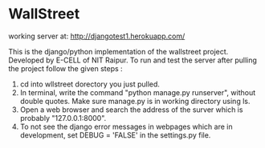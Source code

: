 # WallStreet

working server at: http://djangotest1.herokuapp.com/

This is the django/python implementation of the wallstreet project. Developed by E-CELL of NIT Raipur.
To run and test the server after pulling the project follow the given steps :
1. cd into wllstreet dorectory you just pulled.
2. In terminal, write the command "python manage.py runserver", without double quotes. Make sure manage.py is in working directory using ls.
3. Open a web browser and search the address of the surver which is probably "127.0.0.1:8000".
4. To not see the django error messages in webpages which are in development, set DEBUG = 'FALSE' in the settings.py file.
